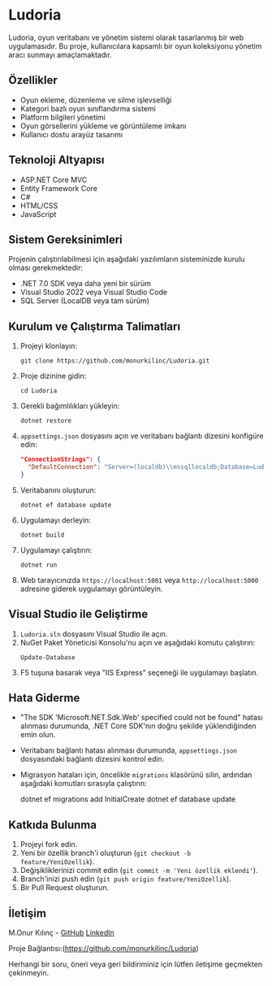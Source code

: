 # Ludoria

Ludoria, oyun veritabanı ve yönetim sistemi olarak tasarlanmış bir web uygulamasıdır. Bu proje, kullanıcılara kapsamlı bir oyun koleksiyonu yönetim aracı sunmayı amaçlamaktadır.

## Özellikler

- Oyun ekleme, düzenleme ve silme işlevselliği
- Kategori bazlı oyun sınıflandırma sistemi
- Platform bilgileri yönetimi
- Oyun görsellerini yükleme ve görüntüleme imkanı
- Kullanıcı dostu arayüz tasarımı

## Teknoloji Altyapısı

- ASP.NET Core MVC
- Entity Framework Core
- C#
- HTML/CSS
- JavaScript

## Sistem Gereksinimleri

Projenin çalıştırılabilmesi için aşağıdaki yazılımların sisteminizde kurulu olması gerekmektedir:

- .NET 7.0 SDK veya daha yeni bir sürüm
- Visual Studio 2022 veya Visual Studio Code
- SQL Server (LocalDB veya tam sürüm)

## Kurulum ve Çalıştırma Talimatları

1. Projeyi klonlayın:
   ```
   git clone https://github.com/monurkilinc/Ludoria.git
   ```

2. Proje dizinine gidin:
   ```
   cd Ludoria
   ```

3. Gerekli bağımlılıkları yükleyin:
   ```
   dotnet restore
   ```

4. `appsettings.json` dosyasını açın ve veritabanı bağlantı dizesini konfigüre edin:
   ```json
   "ConnectionStrings": {
     "DefaultConnection": "Server=(localdb)\\mssqllocaldb;Database=Ludoria;Trusted_Connection=True;MultipleActiveResultSets=true"
   }
   ```

5. Veritabanını oluşturun:
   ```
   dotnet ef database update
   ```

6. Uygulamayı derleyin:
   ```
   dotnet build
   ```

7. Uygulamayı çalıştırın:
   ```
   dotnet run
   ```

8. Web tarayıcınızda `https://localhost:5001` veya `http://localhost:5000` adresine giderek uygulamayı görüntüleyin.

## Visual Studio ile Geliştirme

1. `Ludoria.sln` dosyasını Visual Studio ile açın.
2. NuGet Paket Yöneticisi Konsolu'nu açın ve aşağıdaki komutu çalıştırın:
   ```
   Update-Database
   ```
3. F5 tuşuna basarak veya "IIS Express" seçeneği ile uygulamayı başlatın.

## Hata Giderme

- "The SDK 'Microsoft.NET.Sdk.Web' specified could not be found" hatası alınması durumunda, .NET Core SDK'nın doğru şekilde yüklendiğinden emin olun.
- Veritabanı bağlantı hatası alınması durumunda, `appsettings.json` dosyasındaki bağlantı dizesini kontrol edin.
- Migrasyon hataları için, öncelikle `migrations` klasörünü silin, ardından aşağıdaki komutları sırasıyla çalıştırın:
  
  dotnet ef migrations add InitialCreate
  dotnet ef database update

## Katkıda Bulunma

1. Projeyi fork edin.
2. Yeni bir özellik branch'i oluşturun (`git checkout -b feature/YeniOzellik`).
3. Değişikliklerinizi commit edin (`git commit -m 'Yeni özellik eklendi'`).
4. Branch'inizi push edin (`git push origin feature/YeniOzellik`).
5. Bir Pull Request oluşturun.

## İletişim

M.Onur Kılınç - [GitHub](https://github.com/monurkilinc)
                [LinkedIn](https://www.linkedin.com/in/monurkilinc00)
                
Proje Bağlantısı:(https://github.com/monurkilinc/Ludoria)

Herhangi bir soru, öneri veya geri bildiriminiz için lütfen iletişime geçmekten çekinmeyin.

